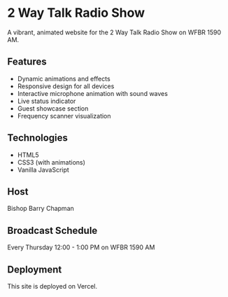 # 2 Way Talk Radio Show

A vibrant, animated website for the 2 Way Talk Radio Show on WFBR 1590 AM.

## Features

- Dynamic animations and effects
- Responsive design for all devices
- Interactive microphone animation with sound waves
- Live status indicator
- Guest showcase section
- Frequency scanner visualization

## Technologies

- HTML5
- CSS3 (with animations)
- Vanilla JavaScript

## Host

Bishop Barry Chapman

## Broadcast Schedule

Every Thursday 12:00 - 1:00 PM on WFBR 1590 AM

## Deployment

This site is deployed on Vercel.